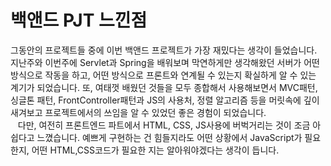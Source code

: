 # 백앤드 PJT 느낀점
그동안의 프로젝트들 중에 이번 백앤드 프로젝트가 가장 재밌다는 생각이 들었습니다.
지난주와 이번주에 Servlet과 Spring을 배워보며 막연하게만 생각해왔던 서버가 어떤 방식으로
작동을 하고, 어떤 방식으로 프론트와 연계될 수 있는지 확실하게
알 수 있는 계기가 되었습니다. 또, 여태껏 배웠던 것들을 모두 종합해서 사용해보면서
MVC패턴, 싱글톤 패턴, FrontController패턴과 JS의 사용처, 정렬 알고리즘 등을 머릿속에
깊이 새겨보고 프로젝트에서의 쓰임을 알 수 있었던 좋은 경험이 되었습니다.
<br>
&nbsp;&nbsp;&nbsp;다만, 여전히 프론트엔드 파트에서 HTML, CSS, JS사용에 버벅거리는 것이 조금 아쉽다고 느꼈습니다. 예쁘게 구현하는 건 힘들지라도 어떤 상황에서 JavaScript가 필요한지, 어떤 HTML,CSS코드가 필요한 지는 알아워야겠다는 생각이 듭니다.
